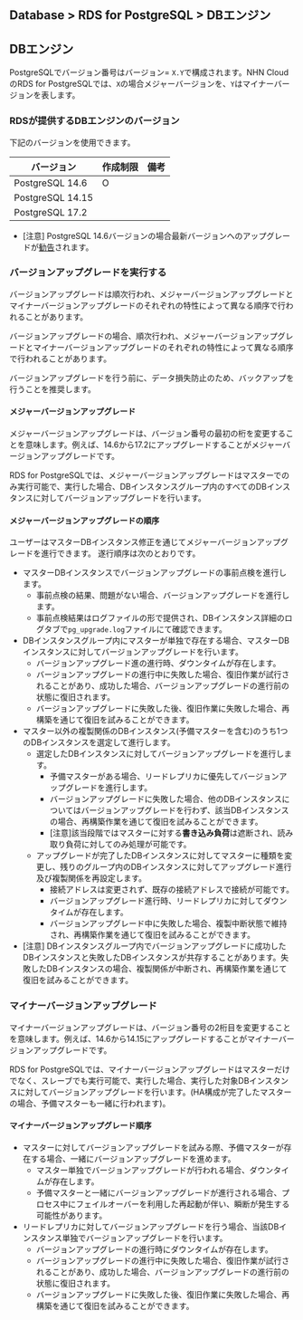 ## Database > RDS for PostgreSQL > DBエンジン

## DBエンジン
PostgreSQLでバージョン番号はバージョン= `X.Y`で構成されます。NHN CloudのRDS for PostgreSQLでは、`X`の場合メジャーバージョンを、`Y`はマイナーバージョンを表します。


### RDSが提供するDBエンジンのバージョン

下記のバージョンを使用できます。


| バージョン             | 作成制限 | 備考 |
|------------------|-------|----|
| PostgreSQL 14.6  | O     |    |
| PostgreSQL 14.15 |       |    |
| PostgreSQL 17.2  |       |    |

- [注意] PostgreSQL 14.6バージョンの場合最新バージョンへのアップグレードが[勧告](https://www.postgresql.org/about/news/postgresql-171-165-159-1414-1317-and-1221-released-2955/)されます。
    
    
### バージョンアップグレードを実行する

バージョンアップグレードは順次行われ、メジャーバージョンアップグレードとマイナーバージョンアップグレードのそれぞれの特性によって異なる順序で行われることがあります。

バージョンアップグレードの場合、順次行われ、メジャーバージョンアップグレードとマイナーバージョンアップグレードのそれぞれの特性によって異なる順序で行われることがあります。

バージョンアップグレードを行う前に、データ損失防止のため、バックアップを行うことを推奨します。

#### メジャーバージョンアップグレード

メジャーバージョンアップグレードは、バージョン番号の最初の桁を変更することを意味します。例えば、14.6から17.2にアップグレードすることがメジャーバージョンアップグレードです。

RDS for PostgreSQLでは、メジャーバージョンアップグレードはマスターでのみ実行可能で、実行した場合、DBインスタンスグループ内のすべてのDBインスタンスに対してバージョンアップグレードを行います。

#### メジャーバージョンアップグレードの順序

ユーザーはマスターDBインスタンス修正を通じてメジャーバージョンアップグレードを進行できます。 
遂行順序は次のとおりです。

- マスターDBインスタンスでバージョンアップグレードの事前点検を進行します。 
    - 事前点検の結果、問題がない場合、バージョンアップグレードを進行します。
    - 事前点検結果はログファイルの形で提供され、DBインスタンス詳細のログタブで`pg_upgrade.log`ファイルにて確認できます。    
- DBインスタンスグループ内にマスターが単独で存在する場合、マスターDBインスタンスに対してバージョンアップグレードを行います。
    - バージョンアップグレード進の進行時、ダウンタイムが存在します。
    - バージョンアップグレードの進行中に失敗した場合、復旧作業が試行されることがあり、成功した場合、バージョンアップグレードの進行前の状態に復旧されます。
    - バージョンアップグレードに失敗した後、復旧作業に失敗した場合、再構築を通じて復旧を試みることができます。
- マスター以外の複製関係のDBインスタンス(予備マスターを含む)のうち1つのDBインスタンスを選定して進行します。
    - 選定したDBインスタンスに対してバージョンアップグレードを進行します。
        - 予備マスターがある場合、リードレプリカに優先してバージョンアップグレードを進行します。
        - バージョンアップグレードに失敗した場合、他のDBインスタンスについてはバージョンアップグレードを行わず、該当DBインスタンスの場合、再構築作業を通じて復旧を試みることができます。
        - [注意]該当段階ではマスターに対する**書き込み負荷**は遮断され、読み取り負荷に対してのみ処理が可能です。
    - アップグレードが完了したDBインスタンスに対してマスターに種類を変更し、残りのグループ内のDBインスタンスに対してアップグレード進行及び複製関係を再設定します。
        - 接続アドレスは変更されず、既存の接続アドレスで接続が可能です。
        - バージョンアップグレード進行時、リードレプリカに対してダウンタイムが存在します。
        - バージョンアップグレード中に失敗した場合、複製中断状態で維持され、再構築作業を通じて復旧を試みることができます。
- [注意] DBインスタンスグループ内でバージョンアップグレードに成功したDBインスタンスと失敗したDBインスタンスが共存することがあります。失敗したDBインスタンスの場合、複製関係が中断され、再構築作業を通じて復旧を試みることができます。



### マイナーバージョンアップグレード

マイナーバージョンアップグレードは、バージョン番号の2桁目を変更することを意味します。例えば、14.6から14.15にアップグレードすることがマイナーバージョンアップグレードです。

RDS for PostgreSQLでは、マイナーバージョンアップグレードはマスターだけでなく、スレーブでも実行可能で、実行した場合、実行した対象DBインスタンスに対してバージョンアップグレードを行います。(HA構成が完了したマスターの場合、予備マスターも一緒に行われます)。

#### マイナーバージョンアップグレード順序

- マスターに対してバージョンアップグレードを試みる際、予備マスターが存在する場合、一緒にバージョンアップグレードを進めます。
    - マスター単独でバージョンアップグレードが行われる場合、ダウンタイムが存在します。
    - 予備マスターと一緒にバージョンアップグレードが進行される場合、プロセス中にフェイルオーバーを利用した再起動が伴い、瞬断が発生する可能性があります。
- リードレプリカに対してバージョンアップグレードを行う場合、当該DBインスタンス単独でバージョンアップグレードを行います。
    - バージョンアップグレードの進行時にダウンタイムが存在します。
    - バージョンアップグレードの進行中に失敗した場合、復旧作業が試行されることがあり、成功した場合、バージョンアップグレードの進行前の状態に復旧されます。
    - バージョンアップグレードに失敗した後、復旧作業に失敗した場合、再構築を通じて復旧を試みることができます。
